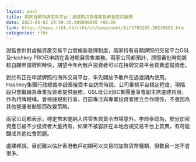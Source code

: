 ```yaml
---
layout: post
title: 兩家自願持牌交易平台：過渡期只為專業投資者提供服務
date: 2023-06-02 19:59:30.000000000 +08:00
link: https://news.rthk.hk/rthk/ch/component/k2/1703295-20230602.htm
categories: rthk
---
```


證監會針對虛擬資產交易平台實施新發牌制度，兩家持有自願牌照的交易平台OSL及Hashkey PRO已申請在香港開展零售業務。兩家公司都預計，牌照審批時間將較自願申請牌照時快，期望今年內散戶投資者可以在持牌交易平台買賣虛擬資產。

對於有正在申請牌照的海外交易平台，率先開放予散戶在過渡期內使用。Hashkey集團行政總裁李啟泰接受本台訪問時說，公司重視平台穩定程度，現階段只會繼續為專業投資者提供服務。OSL母公司BC集團董事會副主席盧建邦說，作為持牌機構，會根據規則行事，目前專注與專業投資者建立合作關係，不會因為其他營運者動態而改變策略。

兩家公司都表示，穩定幣未能納入供零售買賣令市場意外。李啟泰認為，部分加密資產已被不少投資者大量持有，如果不被容許在本地合規交易平台上買賣，有可能釀成其他社會問題。

盧建邦說，目前難以估計香港散戶初期可以交易的加幣貨幣種類，但數目一定不會很多。
